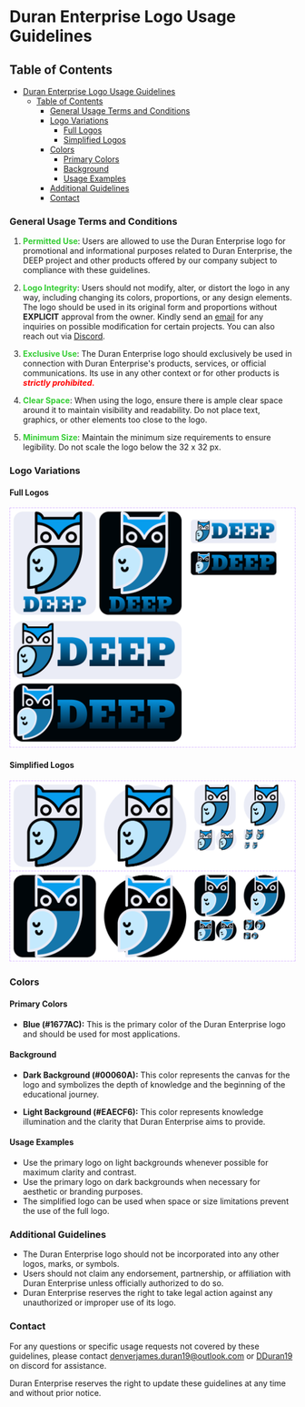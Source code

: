 # Duran Enterprise Logo Usage Guidelines

## Table of Contents

- [Duran Enterprise Logo Usage Guidelines](#duran-enterprise-logo-usage-guidelines)
  - [Table of Contents](#table-of-contents)
    - [General Usage Terms and Conditions](#general-usage-terms-and-conditions)
    - [Logo Variations](#logo-variations)
      - [Full Logos](#full-logos)
      - [Simplified Logos](#simplified-logos)
    - [Colors](#colors)
      - [Primary Colors](#primary-colors)
      - [Background](#background)
      - [Usage Examples](#usage-examples)
    - [Additional Guidelines](#additional-guidelines)
    - [Contact](#contact)


### General Usage Terms and Conditions

1. <font color="limegreen"><strong>Permitted Use</strong></font>: Users are allowed to use the Duran Enterprise logo for promotional and informational purposes related to Duran Enterprise, the DEEP project and other products offered by our company subject to compliance with these guidelines.

2. <font color="limegreen"><strong>Logo Integrity</strong></font>: Users should not modify, alter, or distort the logo in any way, including changing its colors, proportions, or any design elements. The logo should be used in its original form and proportions without **EXPLICIT** approval from the owner. Kindly send an [email](emailto:denverjames.duran19@outlook.com) for any inquiries on possible modification for certain projects. You can also reach out via [Discord](discordapp.com/users/1086421084523475055).

3. <font color="limegreen"><strong>Exclusive Use</strong></font>: The Duran Enterprise logo should exclusively be used in connection with Duran Enterprise's products, services, or official communications. Its use in any other context or for other products is <font color="red"><strong><em>strictly prohibited.</em></strong></font>

4. <font color="limegreen"><strong>Clear Space</strong></font>: When using the logo, ensure there is ample clear space around it to maintain visibility and readability. Do not place text, graphics, or other elements too close to the logo.

5. <font color="limegreen"><strong>Minimum Size</strong></font>: Maintain the minimum size requirements to ensure legibility. Do not scale the logo below the 32 x 32 px.

### Logo Variations

#### Full Logos
![Full Logo](public/assets/logo/fullsize/full-logo.png)
  
#### Simplified Logos
![Simplified Logo](public/assets/logo/logos.png)

### Colors

#### Primary Colors
- **Blue (#1677AC):** This is the primary color of the Duran Enterprise logo and should be used for most applications.

#### Background
- **Dark Background (#00060A):** This color represents the canvas for the logo and symbolizes the depth of knowledge and the beginning of the educational journey.

- **Light Background (#EAECF6):** This color represents knowledge illumination and the clarity that Duran Enterprise aims to provide.

#### Usage Examples
- Use the primary logo on light backgrounds whenever possible for maximum clarity and contrast.
- Use the primary logo on dark backgrounds when necessary for aesthetic or branding purposes.
- The simplified logo can be used when space or size limitations prevent the use of the full logo.

### Additional Guidelines

- The Duran Enterprise logo should not be incorporated into any other logos, marks, or symbols.
- Users should not claim any endorsement, partnership, or affiliation with Duran Enterprise unless officially authorized to do so.
- Duran Enterprise reserves the right to take legal action against any unauthorized or improper use of its logo.

### Contact

For any questions or specific usage requests not covered by these guidelines, please contact [denverjames.duran19@outlook.com](mailto:denverjames.duran19@outlook.com) or [DDuran19](discordapp.com/users/1086421084523475055) on discord for assistance.

Duran Enterprise reserves the right to update these guidelines at any time and without prior notice.
